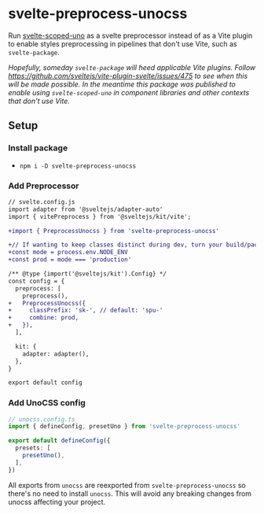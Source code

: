 # svelte-preprocess-unocss

Run [svelte-scoped-uno](https://github.com/jacob-8/svelte-scoped-uno)
 as a svelte preprocessor instead of as a Vite plugin to enable styles preprocessing in pipelines that don't use Vite, such as `svelte-package`. 
 
 *Hopefully, someday `svelte-package` will heed applicable Vite plugins. Follow https://github.com/sveltejs/vite-plugin-svelte/issues/475 to see when this will be made possible. In the meantime this package was published to enable using `svelte-scoped-uno` in component libraries and other contexts that don't use Vite.*

## Setup

### Install package

- `npm i -D svelte-preprocess-unocss`

### Add Preprocessor

```diff
// svelte.config.js
import adapter from '@sveltejs/adapter-auto'
import { vitePreprocess } from '@sveltejs/kit/vite';

+import { PreprocessUnocss } from 'svelte-preprocess-unocss'

+// If wanting to keep classes distinct during dev, turn your build/package script into `cross-env NODE_ENV=production svelte-kit sync && svelte-package`. Requires `cross-env` as a `devDependency`.
+const mode = process.env.NODE_ENV
+const prod = mode === 'production'

/** @type {import('@sveltejs/kit').Config} */
const config = {
  preprocess: [
    preprocess(),
+   PreprocessUnocss({
+     classPrefix: 'sk-', // default: 'spu-'
+     combine: prod,
+   }),
  ],

  kit: {
    adapter: adapter(),
  },
}

export default config
```

### Add UnoCSS config

```ts
// unocss.config.ts
import { defineConfig, presetUno } from 'svelte-preprocess-unocss'

export default defineConfig({
  presets: [
    presetUno(),
  ],
})
```

All exports from `unocss` are reexported from `svelte-preprocess-unocss` so there's no need to install `unocss`. This will avoid any breaking changes from unocss affecting your project.
